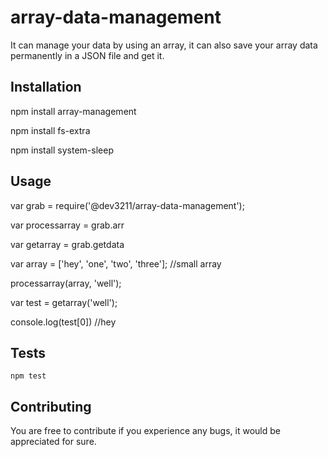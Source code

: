# array-data-management

It can manage your data by using an array, it can also save your array data permanently in a JSON file and get it.

## Installation

npm install array-management

npm install fs-extra

npm install system-sleep

## Usage

var grab = require('@dev3211/array-data-management');

var processarray = grab.arr

var getarray = grab.getdata

var array = ['hey', 'one', 'two', 'three']; //small array

processarray(array, 'well');

var test = getarray('well');

console.log(test[0]) //hey

## Tests

  `npm test`
  
## Contributing

You are free to contribute if you experience any bugs, it would be appreciated for sure.
